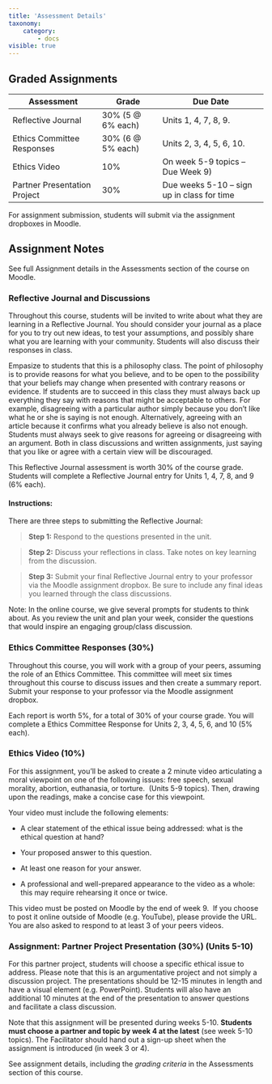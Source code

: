 ```yaml
---
title: 'Assessment Details'
taxonomy:
    category:
        - docs
visible: true
---
```


## Graded Assignments

| **Assessment**               | **Grade**          | **Due Date** |
|------------------------------|--------------------|--------------------------------------|
| Reflective Journal           | 30% (5 @ 6% each) | Units 1, 4, 7, 8, 9.                                  |
| Ethics Committee Responses   | 30% (6 @ 5% each) | Units 2, 3, 4, 5, 6, 10.                            |
| Ethics Video                 | 10%                | On week 5-9 topics – Due Week 9)                              |
| Partner Presentation Project | 30%                | Due weeks 5-10 – sign up in class for time                         |


For assignment submission, students will submit via the assignment dropboxes in Moodle.


## Assignment Notes
See full Assignment details in the Assessments section of the course on Moodle.

### Reflective Journal and Discussions
Throughout this course, students will be invited to write about what they are learning
in a Reflective Journal. You should consider your journal as a place for you to
try out new ideas, to test your assumptions, and possibly share what you are
learning with your community. Students will also discuss their responses in class.

Empasize to students that this is a philosophy class.  The point of philosophy is to provide reasons for what you believe, and to be open to the possibility that your beliefs may change when presented with contrary reasons or evidence.  If students are to succeed in this class they must always back up everything they say with reasons that might be acceptable to others.  For example, disagreeing with a particular author simply because you don’t like what he or she is saying is not enough.  Alternatively, agreeing with an article because it confirms what you already believe is also not enough.  Students must always seek to give reasons for agreeing or disagreeing with an argument.  Both in class discussions and written assignments, just saying that you like or agree with a certain view will be discouraged.

This Reflective Journal assessment is worth 30% of the course grade. Students will complete a
Reflective Journal entry for Units 1, 4, 7, 8, and 9 (6% each).

#### Instructions:

There are three steps to submitting the Reflective Journal:

>   **Step 1:** Respond to the questions presented in the unit.

>   **Step 2:** Discuss your reflections in class. Take notes on key learning
>   from the discussion.

>   **Step 3:** Submit your final Reflective Journal entry to your professor via
>   the Moodle assignment dropbox. Be sure to include any final ideas you
>   learned through the class discussions.


Note: In the online course, we give several prompts for students to think about.  As you review the unit and plan your week, consider the questions that would inspire an engaging group/class discussion.

### Ethics Committee Responses (30%)

Throughout this course, you will work with a group of your peers, assuming the
role of an Ethics Committee. This committee will meet six times throughout this
course to discuss issues and then create a summary report. Submit your response
to your professor via the Moodle assignment dropbox.

Each report is worth 5%, for a total of 30% of your course grade. You will
complete a Ethics Committee Response for Units 2, 3, 4, 5, 6, and 10 (5% each).


### Ethics Video (10%)

For this assignment, you’ll be asked to create a 2 minute video articulating a
moral viewpoint on one of the following issues: free speech, sexual morality,
abortion, euthanasia, or torture.  (Units 5-9 topics). Then, drawing upon the
readings, make a concise case for this viewpoint.

Your video must include the following elements:

-   A clear statement of the ethical issue being addressed: what is the ethical
    question at hand?

-   Your proposed answer to this question.

-   At least one reason for your answer.

-   A professional and well-prepared appearance to the video as a whole: this
    may require rehearsing it once or twice.

This video must be posted on Moodle by the end of week 9.  If you choose to post
it online outside of Moodle (e.g. YouTube), please provide the URL. You are also
asked to respond to at least 3 of your peers videos.


### Assignment: Partner Project Presentation (30%) (Units 5-10)

For this partner project, students will choose a specific ethical issue to address.
Please note that this is an argumentative project and not simply a discussion
project. The presentations should be 12-15 minutes in length and have a visual
element (e.g. PowerPoint). Students will also have an additional 10 minutes at the
end of the presentation to answer questions and facilitate a class discussion.

Note that this assignment will be presented during weeks 5-10. **Students must choose a partner and topic by week 4 at the latest** (see week 5-10 topics). The Facilitator should hand out a sign-up sheet when the assignment is introduced (in week 3 or 4).

See assignment details, including the *grading criteria* in the Assessments section of this course.
